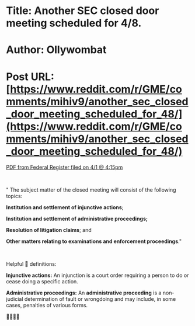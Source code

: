 # Title: Another SEC closed door meeting scheduled for 4/8.
# Author: Ollywombat
# Post URL: [https://www.reddit.com/r/GME/comments/mihiv9/another_sec_closed_door_meeting_scheduled_for_48/](https://www.reddit.com/r/GME/comments/mihiv9/another_sec_closed_door_meeting_scheduled_for_48/)


[PDF from Federal Register filed on 4/1 @ 4:15pm](https://public-inspection.federalregister.gov/2021-07065.pdf)

&#x200B;

" The subject matter of the closed meeting will consist of the following topics: 

**Institution and settlement of injunctive actions**; 

**Institution and settlement of administrative proceedings;**  

**Resolution of litigation claims**; and 

**Other matters relating to examinations and enforcement proceedings**."

&#x200B;

Helpful 🦍 definitions:

**Injunctive actions:**  An injunction is a court order requiring a person to do or cease doing a specific action. 

**Administrative proceedings:**  An **administrative proceeding** is a non-judicial determination of fault or wrongdoing and may include, in some cases, penalties of various forms. 

🚀🚀🚀🚀
